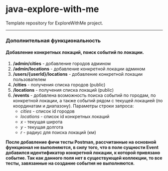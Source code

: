 # java-explore-with-me

Template repository for ExploreWithMe project.
___

### Дополнительная функциональность

#### Добавление конкретных локаций, поиск событий по локации.

1. **/admin/cities** - добавление городов админом
2. **/admin/locations** - добавление конкретной локации админом
3. **/users/{userId}/locations** - добавление конкретной локации пользователем
4. **/cities** - получения списка городов (public)
5. **/locations** - получения списка локаций (public)
6. **/events** - добавлена возможность поиска событий по городам, по конкретной локации, а также событий рядом с текущей
   локацией (по координатам и диапазону). Параметры строки запроса:
   * *cities* - список id городов
   * *locations* - список id конкретных локаций
   * *x* - текущая широта
   * *y* - текущая долгота
   * *r* - радиус для поиска локаций (км)

**После добавление фичи тесты Postman, рассчитанные на основной функционал не выполняются, в силу того, что в поле
сущности Event добавился идентификатор конкретной локации, к которой привязано событие. Так как данного поля нет в
существующей коллекции, то все тесты, завязанные на создание события не выполняются.**

